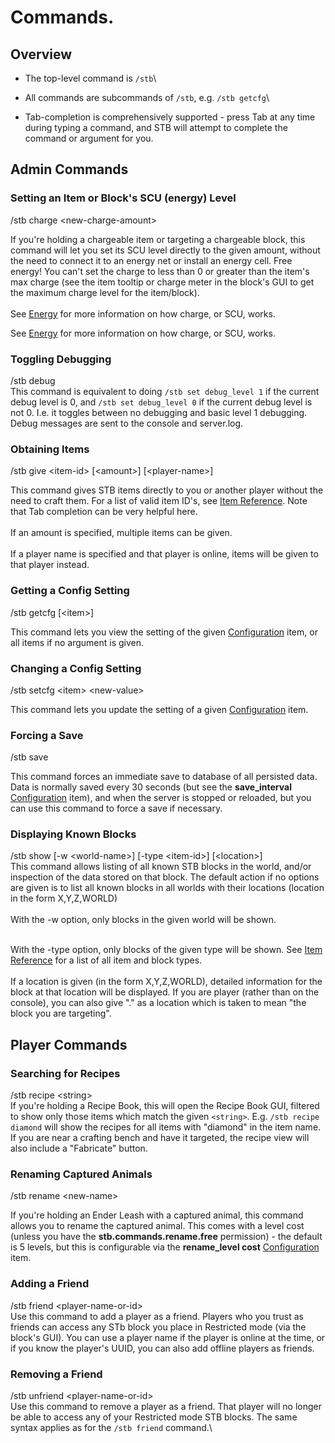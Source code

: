 # Commands.

## Overview

* The top-level command is `/stb`\

* All commands are subcommands of `/stb`, e.g. `/stb getcfg`\

* Tab-completion is comprehensively supported - press Tab at any time during typing a command, and STB will attempt to complete the command or argument for you.

## Admin Commands

### Setting an Item or Block's SCU (energy) Level
<dl><dt>/stb charge &lt;new-charge-amount&gt;<br></dt>

If you're holding a chargeable item or targeting a chargeable block, this command will let you set its SCU level directly to the given amount, without the need to connect it to an energy net or install an energy cell.  Free energy!  You can't set the charge to less than 0 or greater than the item's max charge (see the item tooltip or charge meter in the block's GUI to get the maximum charge level for the item/block).<br><br>See [Energy](../SensibleToolbox/Items/energy.md) for more information on how charge, or SCU, works.
</dl>

See [Energy](../SensibleToolbox/Items/energy.md) for more information on how charge, or SCU, works.

### Toggling Debugging

/stb debug\
This command is equivalent to doing `/stb set debug_level 1` if the current debug level is 0, and `/stb set debug_level 0` if the current debug level is not 0. I.e. it toggles between no debugging and basic level 1 debugging. Debug messages are sent to the console and server.log.

### Obtaining Items
<dl><dt>/stb give &lt;item-id&gt; [&lt;amount&gt;] [&lt;player-name&gt;]<br></dt>

This command gives STB items directly to you or another player without the need to craft them.  For a list of valid item ID's, see [Item Reference](../SensibleToolbox/item-reference.md).  Note that Tab completion can be very helpful here.<br>
<br>If an amount is specified, multiple items can be given.<br>
<br>If a player name is specified and that player is online, items will be given to that player instead.
</dl>

### Getting a Config Setting
<dt>/stb getcfg [&lt;item&gt;]<br></dt>

This command lets you view the setting of the given [Configuration](../SensibleToolbox/configuration.md) item, or all items if no argument is given.


### Changing a Config Setting
<dl><dt>/stb setcfg &lt;item&gt; &lt;new-value&gt;<br></dt>

This command lets you update the setting of a given [Configuration](../SensibleToolbox/configuration.md) item.
</dl>

### Forcing a Save
<dl><dt>/stb save<br></dt>

This command forces an immediate save to database of all persisted data.  Data is normally saved every 30 seconds (but see the <strong>save_interval</strong> [Configuration](../SensibleToolbox/configuration.md) item), and when the server is stopped or reloaded, but you can use this command to force a save if necessary.
</dl>

### Displaying Known Blocks
<dl><dt>/stb show [-w &lt;world-name&gt;] [-type &lt;item-id&gt;] [&lt;location&gt;]<br></dt>
This command allows listing of all known STB blocks in the world, and/or inspection of the data stored on that block.  The default action if no options are given is to list all known blocks in all worlds with their locations (location in the form X,Y,Z,WORLD)<br>
<br>With the -w option, only blocks in the given world will be shown.<br>

<br>With the -type option, only blocks of the given type will be shown.  See [Item Reference](../SensibleToolbox/item-reference.md) for a list of all item and block types.<br>
<br>If a location is given (in the form X,Y,Z,WORLD), detailed information for the block at that location will be displayed.  If you are player (rather than on the console), you can also give "." as a location which is taken to mean "the block you are targeting".
</dl>

## Player Commands
### Searching for Recipes

/stb recipe \<string>\
If you're holding a Recipe Book, this will open the Recipe Book GUI, filtered to show only those items which match the given `<string>`. E.g. `/stb recipe diamond` will show the recipes for all items with "diamond" in the item name. If you are near a crafting bench and have it targeted, the recipe view will also include a "Fabricate" button.

### Renaming Captured Animals
<dl><dt>/stb rename &lt;new-name&gt;<br></dt>

If you're holding an Ender Leash with a captured animal, this command allows you to rename the captured animal.  This comes with a level cost (unless you have the <strong>stb.commands.rename.free</strong> permission) - the default is 5 levels, but this is configurable via the <strong>rename_level cost</strong> [Configuration](../SensibleToolbox/configuration.md) item.
</dl>

### Adding a Friend

/stb friend \<player-name-or-id>\
Use this command to add a player as a friend. Players who you trust as friends can access any STb block you place in Restricted mode (via the block's GUI). You can use a player name if the player is online at the time, or if you know the player's UUID, you can also add offline players as friends.

### Removing a Friend

/stb unfriend \<player-name-or-id>\
Use this command to remove a player as a friend. That player will no longer be able to access any of your Restricted mode STB blocks. The same syntax applies as for the `/stb friend` command.\
